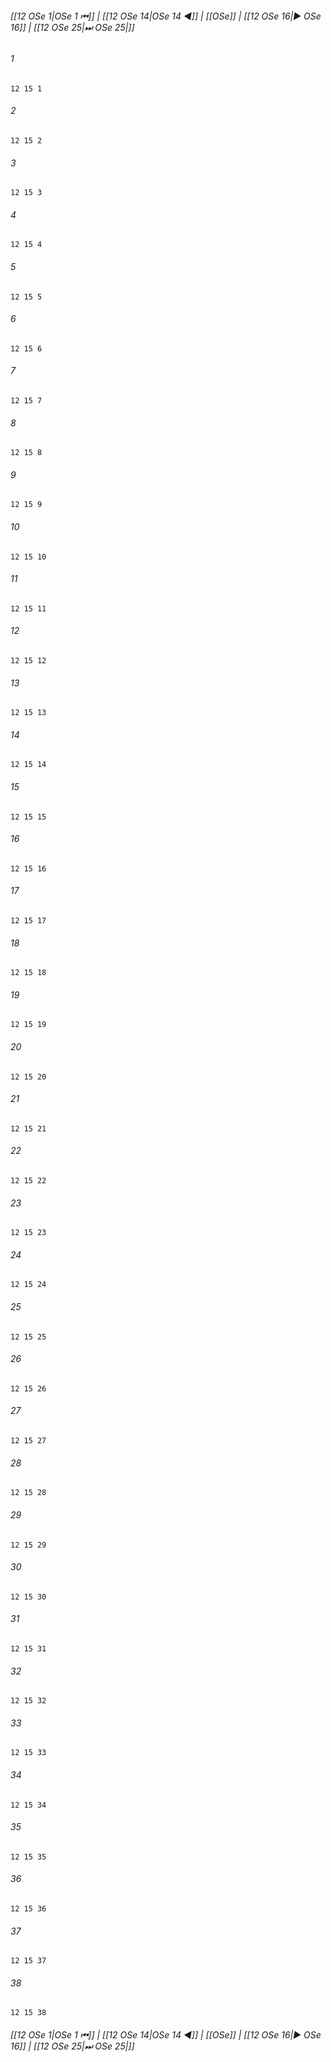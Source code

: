 
###### [[12 OSe 1|OSe 1 ⏮]] | [[12 OSe 14|OSe 14 ◀]] | [[OSe]] | [[12 OSe 16|▶ OSe 16]] | [[12 OSe 25|⏭ OSe 25|]]

###### 1
``` verse
12 15 1 
```
###### 2
``` verse
12 15 2 
```
###### 3
``` verse
12 15 3 
```
###### 4
``` verse
12 15 4 
```
###### 5
``` verse
12 15 5 
```
###### 6
``` verse
12 15 6 
```
###### 7
``` verse
12 15 7 
```
###### 8
``` verse
12 15 8 
```
###### 9
``` verse
12 15 9 
```
###### 10
``` verse
12 15 10 
```
###### 11
``` verse
12 15 11 
```
###### 12
``` verse
12 15 12 
```
###### 13
``` verse
12 15 13 
```
###### 14
``` verse
12 15 14 
```
###### 15
``` verse
12 15 15 
```
###### 16
``` verse
12 15 16 
```
###### 17
``` verse
12 15 17 
```
###### 18
``` verse
12 15 18 
```
###### 19
``` verse
12 15 19 
```
###### 20
``` verse
12 15 20 
```
###### 21
``` verse
12 15 21 
```
###### 22
``` verse
12 15 22 
```
###### 23
``` verse
12 15 23 
```
###### 24
``` verse
12 15 24 
```
###### 25
``` verse
12 15 25 
```
###### 26
``` verse
12 15 26 
```
###### 27
``` verse
12 15 27 
```
###### 28
``` verse
12 15 28 
```
###### 29
``` verse
12 15 29 
```
###### 30
``` verse
12 15 30 
```
###### 31
``` verse
12 15 31 
```
###### 32
``` verse
12 15 32 
```
###### 33
``` verse
12 15 33 
```
###### 34
``` verse
12 15 34 
```
###### 35
``` verse
12 15 35 
```
###### 36
``` verse
12 15 36 
```
###### 37
``` verse
12 15 37 
```
###### 38
``` verse
12 15 38 
```

###### [[12 OSe 1|OSe 1 ⏮]] | [[12 OSe 14|OSe 14 ◀]] | [[OSe]] | [[12 OSe 16|▶ OSe 16]] | [[12 OSe 25|⏭ OSe 25|]]

